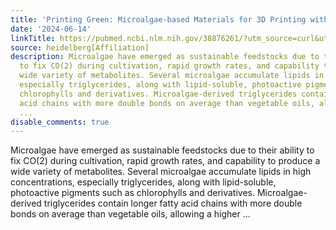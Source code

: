 ```yaml
---
title: 'Printing Green: Microalgae-based Materials for 3D Printing with Light'
date: '2024-06-14'
linkTitle: https://pubmed.ncbi.nlm.nih.gov/38876261/?utm_source=curl&utm_medium=rss&utm_campaign=pubmed-2&utm_content=1FakS-2QOkCT8HsMOQP1bCRQ4YzyumYOmxmF0moLsQ3dFB1E9V&fc=20220326224207&ff=20240615180904&v=2.18.0.post9+e462414
source: heidelberg[Affiliation]
description: Microalgae have emerged as sustainable feedstocks due to their ability
  to fix CO(2) during cultivation, rapid growth rates, and capability to produce a
  wide variety of metabolites. Several microalgae accumulate lipids in high concentrations,
  especially triglycerides, along with lipid-soluble, photoactive pigments such as
  chlorophylls and derivatives. Microalgae-derived triglycerides contain longer fatty
  acid chains with more double bonds on average than vegetable oils, allowing a higher
  ...
disable_comments: true
---
```

Microalgae have emerged as sustainable feedstocks due to their ability to fix CO(2) during cultivation, rapid growth rates, and capability to produce a wide variety of metabolites. Several microalgae accumulate lipids in high concentrations, especially triglycerides, along with lipid-soluble, photoactive pigments such as chlorophylls and derivatives. Microalgae-derived triglycerides contain longer fatty acid chains with more double bonds on average than vegetable oils, allowing a higher ...